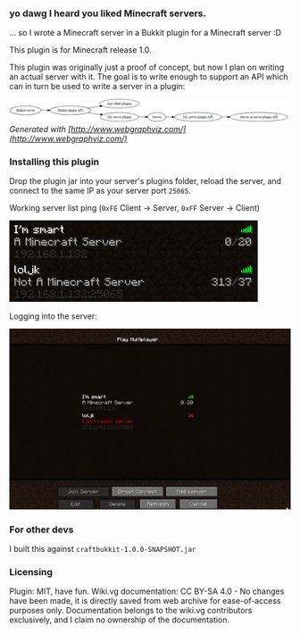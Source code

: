 ### yo dawg I heard you liked Minecraft servers.

... so I wrote a Minecraft server in a Bukkit plugin for a Minecraft server :D

This plugin is for Minecraft release 1.0.

This plugin was originally just a proof of concept, but now I plan on writing an actual server with it. The goal is to write enough to support an API which can in turn be used to write a server in a plugin:

![Server topology diagram](./readme/diagram.png)  
*Generated with [http://www.webgraphviz.com/](http://www.webgraphviz.com/)*

### Installing this plugin

Drop the plugin jar into your server's plugins folder, reload the server, and connect to the same IP as your server port `25065`.

Working server list ping (`0xFE` Client -> Server, `0xFF` Server -> Client)

![Working server list ping to show status](./readme/serverlist.png)

Logging into the server:

![logging in](./readme/login.gif)

### For other devs

I built this against `craftbukkit-1.0.0-SNAPSHOT.jar`

### Licensing

Plugin: MIT, have fun.
Wiki.vg documentation: CC BY-SA 4.0 - No changes have been made, it is directly saved from web archive for ease-of-access purposes only. Documentation belongs to the wiki.vg contributors exclusively, and I claim no ownership of the documentation.
